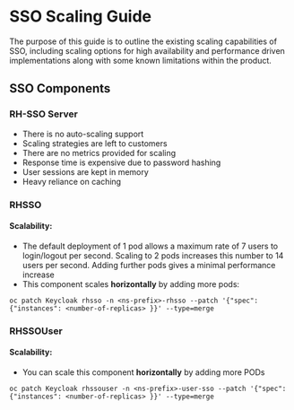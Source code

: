 # SSO Scaling Guide
The purpose of this guide is to outline the existing scaling capabilities of SSO, including scaling options for high availability and performance driven implementations along with some known limitations within the product.

## SSO Components
### RH-SSO Server
- There is no auto-scaling support
- Scaling strategies are left to customers
- There are no metrics provided for scaling
- Response time is expensive due to password hashing
- User sessions are kept in memory
- Heavy reliance on caching 

### RHSSO
#### Scalability:
- The default deployment of 1 pod allows a maximum rate of 7 users to login/logout per second. Scaling to 2 pods increases this number to 14 users per second. Adding further pods gives a minimal performance increase
- This component scales **horizontally** by adding more pods:
```
oc patch Keycloak rhsso -n <ns-prefix>-rhsso --patch '{"spec": {"instances": <number-of-replicas> }}' --type=merge
```

### RHSSOUser
#### Scalability:
- You can scale this component **horizontally** by adding more PODs
```
oc patch Keycloak rhssouser -n <ns-prefix>-user-sso --patch '{"spec": {"instances": <number-of-replicas> }}' --type=merge
```

